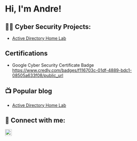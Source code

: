 <h1>Hi, I'm Andre! 

<h2>👨‍💻 Cyber Security Projects:</h2>

  - [Active Directory Home Lab](https://github.com/joshmadakor1/Algorithms-Practice)
    
<h2> Certifications</h2>

- Google Cyber Security Certificate Badge https://www.credly.com/badges/f116703c-01df-4889-bdc1-08505a633f08/public_url

  
<h2>📺 Popular blog</h2>

- [Active Directory Home Lab](https://free-4350952.webador.com)
  

<h2> 🤳 Connect with me:</h2>


[<img align="left" alt="JoshMadakor | LinkedIn" width="22px" src="https://cdn.jsdelivr.net/npm/simple-icons@v3/icons/linkedin.svg" />][linkedin]

[linkedin]: https://www.linkedin.com/in/andre-rivera-3334a7126/

<!--
**joshmadakor1/joshmadakor1** is a ✨ _special_ ✨ repository because its `README.md` (this file) appears on your GitHub profile.

Here are some ideas to get you started:

- 🔭 I’m currently working on ...
- 🌱 I’m currently learning ...
- 👯 I’m looking to collaborate on ...
- 🤔 I’m looking for help with ...
- 💬 Ask me about ...
- 📫 How to reach me: ...
- 😄 Pronouns: ...
- ⚡ Fun fact: ...
-->
